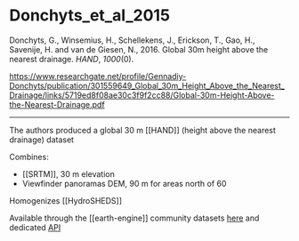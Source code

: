# Donchyts_et_al_2015

Donchyts, G., Winsemius, H., Schellekens, J., Erickson, T., Gao, H., Savenije, H. and van de Giesen, N., 2016. Global 30m height above the nearest drainage. _HAND_, _1000_(0).

https://www.researchgate.net/profile/Gennadiy-Donchyts/publication/301559649_Global_30m_Height_Above_the_Nearest_Drainage/links/5719ed8f08ae30c3f9f2cc88/Global-30m-Height-Above-the-Nearest-Drainage.pdf

---

The authors produced a global 30 m [[HAND]] (height above the nearest drainage) dataset

Combines: 

- [[SRTM]], 30 m elevation
- Viewfinder panoramas DEM, 90 m for areas north of 60

Homogenizes [[HydroSHEDS]] 

Available through the [[earth-engine]] community datasets [here](https://samapriya.github.io/awesome-gee-community-datasets/projects/hand/) and dedicated [API](https://gena.users.earthengine.app/view/global-hand)